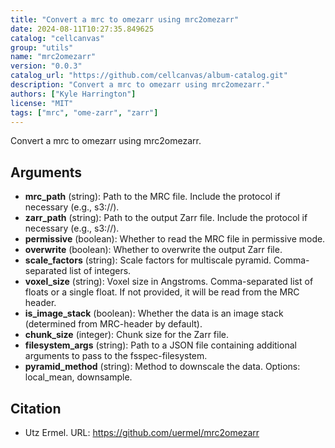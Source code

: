 ```yaml
---
title: "Convert a mrc to omezarr using mrc2omezarr"
date: 2024-08-11T10:27:35.849625
catalog: "cellcanvas"
group: "utils"
name: "mrc2omezarr"
version: "0.0.3"
catalog_url: "https://github.com/cellcanvas/album-catalog.git"
description: "Convert a mrc to omezarr using mrc2omezarr."
authors: ["Kyle Harrington"]
license: "MIT"
tags: ["mrc", "ome-zarr", "zarr"]
---
```


Convert a mrc to omezarr using mrc2omezarr.

## Arguments

- **mrc_path** (string): Path to the MRC file. Include the protocol if necessary (e.g., s3://).
- **zarr_path** (string): Path to the output Zarr file. Include the protocol if necessary (e.g., s3://).
- **permissive** (boolean): Whether to read the MRC file in permissive mode.
- **overwrite** (boolean): Whether to overwrite the output Zarr file.
- **scale_factors** (string): Scale factors for multiscale pyramid. Comma-separated list of integers.
- **voxel_size** (string): Voxel size in Angstroms. Comma-separated list of floats or a single float. If not provided, it will be read from the MRC header.
- **is_image_stack** (boolean): Whether the data is an image stack (determined from MRC-header by default).
- **chunk_size** (integer): Chunk size for the Zarr file.
- **filesystem_args** (string): Path to a JSON file containing additional arguments to pass to the fsspec-filesystem.
- **pyramid_method** (string): Method to downscale the data. Options: local_mean, downsample.

## Citation

- Utz Ermel.
  URL: https://github.com/uermel/mrc2omezarr

